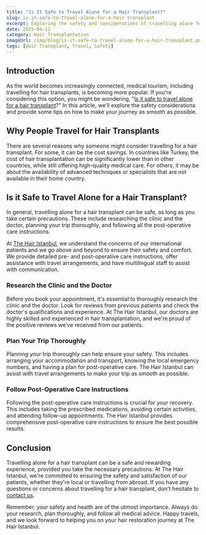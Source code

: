 ```yaml
---
title: "Is It Safe to Travel Alone for a Hair Transplant?"
slug: is-it-safe-to-travel-alone-for-a-hair-transplant
excerpt: Exploring the safety and considerations of travelling alone for a hair transplant procedure.
date: 2025-04-12
category: Hair Transplantation
imageUrl: /img/blog/is-it-safe-to-travel-alone-for-a-hair-transplant.png
tags: [Hair Transplant, Travel, Safety]
---
```


<h2>Introduction</h2>
<p>As the world becomes increasingly connected, medical tourism, including travelling for hair transplants, is becoming more popular. If you're considering this option, you might be wondering, "<a href="https://thehairistanbul.com">Is it safe to travel alone for a hair transplant</a>?" In this article, we'll explore the safety considerations and provide some tips on how to make your journey as smooth as possible.</p>

<h2>Why People Travel for Hair Transplants</h2>
<p>There are several reasons why someone might consider travelling for a hair transplant. For some, it can be the cost savings. In countries like Turkey, the cost of hair transplantation can be significantly lower than in other countries, while still offering high-quality medical care. For others, it may be about the availability of advanced techniques or specialists that are not available in their home country.</p>

<h2>Is it Safe to Travel Alone for a Hair Transplant?</h2>
<p>In general, travelling alone for a hair transplant can be safe, as long as you take certain precautions. These include researching the clinic and the doctor, planning your trip thoroughly, and following all the post-operative care instructions.</p>

<p>At <a href="https://thehairistanbul.com">The Hair Istanbul</a>, we understand the concerns of our international patients and we go above and beyond to ensure their safety and comfort. We provide detailed pre- and post-operative care instructions, offer assistance with travel arrangements, and have multilingual staff to assist with communication.</p>

<h3>Research the Clinic and the Doctor</h3>
<p>Before you book your appointment, it's essential to thoroughly research the clinic and the doctor. Look for reviews from previous patients and check the doctor's qualifications and experience. At The Hair Istanbul, our doctors are highly skilled and experienced in hair transplantation, and we're proud of the positive reviews we've received from our patients.</p>

<h3>Plan Your Trip Thoroughly</h3>
<p>Planning your trip thoroughly can help ensure your safety. This includes arranging your accommodation and transport, knowing the local emergency numbers, and having a plan for post-operative care. The Hair Istanbul can assist with travel arrangements to make your trip as smooth as possible.</p>

<h3>Follow Post-Operative Care Instructions</h3>
<p>Following the post-operative care instructions is crucial for your recovery. This includes taking the prescribed medications, avoiding certain activities, and attending follow-up appointments. The Hair Istanbul provides comprehensive post-operative care instructions to ensure the best possible results.</p>

<h2>Conclusion</h2>
<p>Travelling alone for a hair transplant can be a safe and rewarding experience, provided you take the necessary precautions. At The Hair Istanbul, we're committed to ensuring the safety and satisfaction of our patients, whether they're local or travelling from abroad. If you have any questions or concerns about travelling for a hair transplant, don't hesitate to <a href="https://thehairistanbul.com/contact">contact us</a>.</p>

<p>Remember, your safety and health are of the utmost importance. Always do your research, plan thoroughly, and follow all medical advice. Happy travels, and we look forward to helping you on your hair restoration journey at The Hair Istanbul.</p>